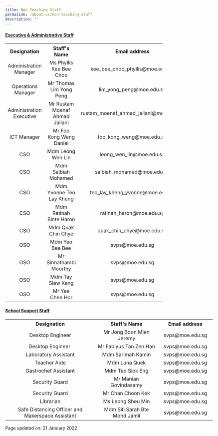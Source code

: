 ```yaml
---
title: Non Teaching Staff
permalink: /about-us/non-teaching-staff
description: ""
---
```

<h4><strong><u>Executive &amp; Administrative Staff</u></strong></h4>
<table>
<tbody>
<tr>
<th style="text-align: center;">Designation</th>
<th style="text-align: center;">Staff's Name</th>
<th style="text-align: center;">Email address</th>
</tr>
<tr>
<td style="text-align: center;">Administration Manager</td>
<td style="text-align: center;">Ms Phyllis Kee Bee Choo</td>
<td style="text-align: center;">kee_bee_choo_phyllis@moe.edu.sg</td>
</tr>
<tr>
<td style="text-align: center;">Operations Manager</td>
<td style="text-align: center;">Mr Thomas Lim Yong Peng</td>
<td style="text-align: center;">lim_yong_peng@moe.edu.sg</td>
</tr>
<tr>
<td style="text-align: center;">Administration Executive</td>
<td style="text-align: center;">Mr Rustam Moenaf Ahmad Jailani</td>
<td style="text-align: center;">rustam_moenaf_ahmad_jailani@moe.edu.sg</td>
</tr>
<tr>
<td style="text-align: center;">ICT Manager</td>
<td style="text-align: center;">Mr Foo Kong Weng Daniel</td>
<td style="text-align: center;">foo_kong_weng@moe.edu.sg</td>
</tr>
<tr>
<td style="text-align: center;">CSO</td>
<td style="text-align: center;">Mdm Leong Wen Lin</td>
<td style="text-align: center;">leong_wen_lin@moe.edu.sg</td>
</tr>
<tr>
<td style="text-align: center;">CSO</td>
<td style="text-align: center;">Mdm Salbiah Mohamed</td>
<td style="text-align: center;">salbiah_mohamed@moe.edu.sg</td>
</tr>
<tr>
<td style="text-align: center;">CSO</td>
<td style="text-align: center;">Mdm Yvonne Teo Lay Kheng</td>
<td style="text-align: center;">teo_lay_kheng_yvonne@moe.edu.sg</td>
</tr>
<tr>
<td style="text-align: center;">CSO</td>
<td style="text-align: center;">Mdm Ratinah Binte Haron</td>
<td style="text-align: center;">ratinah_haron@moe.edu.sg</td>
</tr>
<tr>
<td style="text-align: center;">CSO</td>
<td style="text-align: center;">Mdm Quak Chin Chye</td>
<td style="text-align: center;">quak_chin_chye@moe.edu.sg</td>
</tr>
<tr>
<td style="text-align: center;">OSO</td>
<td style="text-align: center;">Mdm Yeo Bee Bee</td>
<td style="text-align: center;">svps@moe.edu.sg</td>
</tr>
<tr>
<td style="text-align: center;">OSO</td>
<td style="text-align: center;">Mr Sinnathambi Moorthy</td>
<td style="text-align: center;">svps@moe.edu.sg</td>
</tr>
<tr>
<td style="text-align: center;">OSO</td>
<td style="text-align: center;">Mdm Tay Siew Keng</td>
<td style="text-align: center;">svps@moe.edu.sg</td>
</tr>
<tr>
<td style="text-align: center;">OSO</td>
<td style="text-align: center;">Mr Yee Chee Hor</td>
<td style="text-align: center;">svps@moe.edu.sg</td>
</tr>
</tbody>
</table>
<h4><strong><u>School Support Staff</u></strong></h4>
<table style="width: 666px;">
<tbody>
<tr>
<th style="text-align: center; width: 288.875px;">Designation</th>
<th style="text-align: center; width: 192.422px;">Staff's Name</th>
<th style="text-align: center; width: 162.703px;">Email address</th>
</tr>
<tr>
<td style="text-align: center; width: 288.875px;">Desktop Engineer</td>
<td style="text-align: center; width: 192.422px;">Mr Jong Boon Mien Jeremy</td>
<td style="text-align: center; width: 162.703px;">svps@moe.edu.sg</td>
</tr>
<tr>
<td style="text-align: center; width: 288.875px;">Desktop Engineer&nbsp;</td>
<td style="text-align: center; width: 192.422px;">Mr Fabiyus Tan Zen Han</td>
<td style="text-align: center; width: 162.703px;">svps@moe.edu.sg</td>
</tr>
<tr>
<td style="text-align: center; width: 288.875px;">Laboratory Assistant</td>
<td style="text-align: center; width: 192.422px;">Mdm Sarimah Kamin</td>
<td style="text-align: center; width: 162.703px;">svps@moe.edu.sg</td>
</tr>
<tr>
<td style="text-align: center; width: 288.875px;">Teacher Aide</td>
<td style="text-align: center; width: 192.422px;">Mdm Luna Quek</td>
<td style="text-align: center; width: 162.703px;">svps@moe.edu.sg</td>
</tr>
<tr>
<td style="text-align: center; width: 288.875px;">Gastrochef Assistant</td>
<td style="text-align: center; width: 192.422px;">Mdm Teo Siok Eng</td>
<td style="text-align: center; width: 162.703px;">svps@moe.edu.sg</td>
</tr>
<tr>
<td style="text-align: center; width: 288.875px;">Security Guard</td>
<td style="text-align: center; width: 192.422px;">Mr Manian Govindasamy</td>
<td style="text-align: center; width: 162.703px;">svps@moe.edu.sg</td>
</tr>
<tr>
<td style="text-align: center; width: 288.875px;">Security Guard</td>
<td style="text-align: center; width: 192.422px;">Mr Chan Choon Kek</td>
<td style="text-align: center; width: 162.703px;">svps@moe.edu.sg</td>
</tr>
<tr>
<td style="text-align: center; width: 288.875px;">Librarian</td>
<td style="text-align: center; width: 192.422px;">Ms Leong Sheu Min</td>
<td style="text-align: center; width: 162.703px;">svps@moe.edu.sg</td>
</tr>
<tr>
<td style="text-align: center; width: 288.875px;">Safe Distancing Officer and Makerspace Assistant</td>
<td style="text-align: center; width: 192.422px;">Mdm Siti Sarah Bte Mohd Jamil</td>
<td style="text-align: center; width: 162.703px;">svps@moe.edu.sg</td>
</tr>
</tbody>
</table>
<p>Page updated on: 21 January 2022</p>